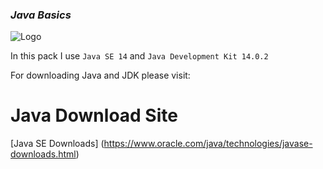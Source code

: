 ###  *Java Basics*
![Logo](https://www.oracle.com/a/ocom/img/hp11-intl-java-logo.jpg) 

In this pack I use `Java SE 14` and `Java Development Kit 14.0.2`

For downloading Java and JDK please visit: 
# Java Download Site
[Java SE Downloads] (https://www.oracle.com/java/technologies/javase-downloads.html)